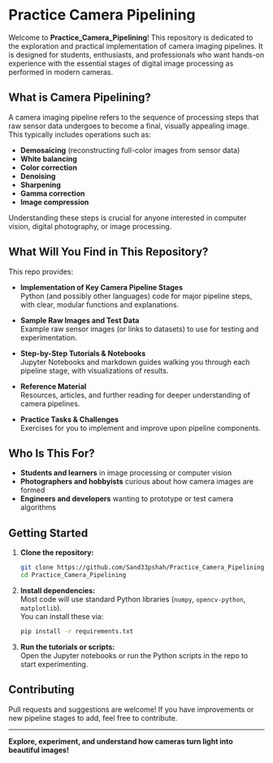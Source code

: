 # Practice Camera Pipelining

Welcome to **Practice_Camera_Pipelining**! This repository is dedicated to the exploration and practical implementation of camera imaging pipelines. It is designed for students, enthusiasts, and professionals who want hands-on experience with the essential stages of digital image processing as performed in modern cameras.

## What is Camera Pipelining?

A camera imaging pipeline refers to the sequence of processing steps that raw sensor data undergoes to become a final, visually appealing image. This typically includes operations such as:

- **Demosaicing** (reconstructing full-color images from sensor data)
- **White balancing**
- **Color correction**
- **Denoising**
- **Sharpening**
- **Gamma correction**
- **Image compression**

Understanding these steps is crucial for anyone interested in computer vision, digital photography, or image processing.

## What Will You Find in This Repository?

This repo provides:

- **Implementation of Key Camera Pipeline Stages**  
  Python (and possibly other languages) code for major pipeline steps, with clear, modular functions and explanations.

- **Sample Raw Images and Test Data**  
  Example raw sensor images (or links to datasets) to use for testing and experimentation.

- **Step-by-Step Tutorials & Notebooks**  
  Jupyter Notebooks and markdown guides walking you through each pipeline stage, with visualizations of results.

- **Reference Material**  
  Resources, articles, and further reading for deeper understanding of camera pipelines.

- **Practice Tasks & Challenges**  
  Exercises for you to implement and improve upon pipeline components.

## Who Is This For?

- **Students and learners** in image processing or computer vision
- **Photographers and hobbyists** curious about how camera images are formed
- **Engineers and developers** wanting to prototype or test camera algorithms

## Getting Started

1. **Clone the repository:**  
   ```bash
   git clone https://github.com/Sand33pshah/Practice_Camera_Pipelining.git
   cd Practice_Camera_Pipelining
   ```

2. **Install dependencies:**  
   Most code will use standard Python libraries (`numpy`, `opencv-python`, `matplotlib`).  
   You can install these via:
   ```bash
   pip install -r requirements.txt
   ```

3. **Run the tutorials or scripts:**  
   Open the Jupyter notebooks or run the Python scripts in the repo to start experimenting.

## Contributing

Pull requests and suggestions are welcome! If you have improvements or new pipeline stages to add, feel free to contribute.

---

**Explore, experiment, and understand how cameras turn light into beautiful images!**
